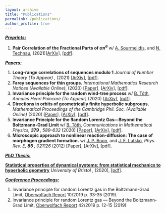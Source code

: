 ```yaml
---
layout: archive
title: "Publications"
permalink: /publications/
author_profile: true
---
```


***<u>Preprints:</u>***

1. <b>Pair Correlation of the Fractional Parts of $\alpha n^\theta$</b> w/ [A. Sourmelidis](https://www.math.tugraz.at/~sourmelidis/), and [N. Technau](https://sites.google.com/view/niclas-technaus-website), (2021)[[ArXiv](https://arxiv.org/abs/2106.09800)], [[pdf](../files/Theta.pdf)].

***<u>Papers:</u>***

1. <b>Long-range correlations of sequences modulo 1</b> <i>Journal of Number Theory (To Appear) </i>, (2021) [[ArXiv](https://arxiv.org/abs/2007.09292)], [[pdf](../files/Long_Range.pdf)].
2. <b>Farey sequences for thin groups.</b> <i> International Mathematics Research Notices (Available Online)</i>, (2020) [[Paper](https://academic.oup.com/imrn/advance-article/doi/10.1093/imrn/rnab036/6226703?guestAccessKey=2eae1952-4414-47c3-ab69-a5011548af65)], [[ArXiv](https://arxiv.org/abs/1907.01854)], [[pdf](../files/Farey.pdf)].
3. <b>Invariance principle for the random wind-tree process</b> w/ [B. Tóth](https://sites.google.com/view/balint-toth-math/), <i>Annales Henri Poincaré (To Appear) </i> (2020) [[ArXiv](https://arxiv.org/abs/1912.02492)], [[pdf](../files/Wind-Tree.pdf)].
4. <b>Directions in orbits of geometrically finite hyperbolic subgroups.</b> <i>Mathematical Proceedings of the Cambridge Phil. Soc. (Available Online) </i> (2020) [[Paper](https://www.cambridge.org/core/journals/mathematical-proceedings-of-the-cambridge-philosophical-society/article/abs/directions-in-orbits-of-geometrically-finite-hyperbolic-subgroups/62E5FC227B848B7BCD59FD116BE32627)], [[ArXiv](https://arxiv.org/abs/1811.11054)], [[pdf](../files/Directions.pdf)].
5. <b>Invariance Principle for the Random Lorentz Gas—Beyond the Boltzmann-Grad Limit</b> w/ [B. Tóth](https://sites.google.com/view/balint-toth-math/), <i>Communications in Mathematical Physics, <b> 379 </b>, 589–632 </i> (2020) [[Paper](https://link.springer.com/article/10.1007/s00220-020-03852-8?wt_mc=Internal.Event.1.SEM.ArticleAuthorOnlineFirst)], [[ArXiv](https://arxiv.org/abs/1812.11325)], [[pdf](../files/Lorentz_Gas.pdf)].
6. <b>Microscopic approach to nonlinear reaction-diffusion: The case of morphogen gradient formation.</b> w/ [J. P. Boon](http://homepages.ulb.ac.be/~jpboon/), and [J. F. Lutsko](http://www.lutsko.com/), <i>Phys. Rev. E, <b> 85 </b>, 021126 </i> (2012) [[Paper](https://journals.aps.org/pre/abstract/10.1103/PhysRevE.85.021126)], [[ArXiv](https://arxiv.org/abs/1110.5463)], [[pdf](../files/Nonlinear_RD.pdf)].


***<u>PhD Thesis:</u>***

 [<b>Statistical properties of dynamical systems: from statistical mechanics to hyperbolic geometry</b>](https://research-information.bris.ac.uk/en/studentTheses/statistical-properties-of-dynamical-systems) <i>University of Bristol </i>, (2020), [[pdf](../files/Thesis_Corrections.pdf)].
 
***<u>Conference Proceedings:</u>***

1. Invariance principle for random Lorentz gas in the Boltzmann-Grad Limit, [Oberwolfach Report](https://www.mfo.de/occasion/1910b/www_view) 10/2019 p. 33-35 (2019).
2. Invariance principle for random Lorentz gas — Beyond the Boltzmann-Grad Limit, [Oberwolfach Report](https://www.mfo.de/occasion/1938/www_view) 42/2019 p. 12-15 (2019)

